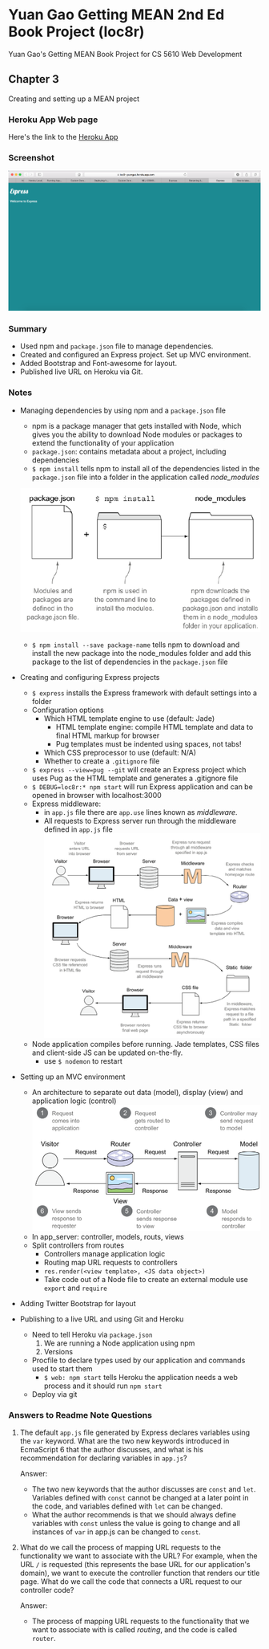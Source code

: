 # Yuan Gao Getting MEAN 2nd Ed Book Project (loc8r)
Yuan Gao's Getting MEAN Book Project for CS 5610 Web Development

## Chapter 3
Creating and setting up a MEAN project

### Heroku App Web page
Here's the link to the [Heroku App](https://loc8r-yuangao.herokuapp.com)

### Screenshot
![ch3](/images/ch3-screenshot.png)

### Summary
* Used npm and ```package.json``` file to manage dependencies.
* Created and configured an Express project. Set up MVC environment.
* Added Bootstrap and Font-awesome for layout.
* Published live URL on Heroku via Git.

### Notes
* Managing dependencies by using npm and a ```package.json``` file
  - npm is a package manager that gets installed with Node, which gives you the ability to download Node modules or packages to extend the functionality of your application
  - ```package.json```: contains metadata about a project, including dependencies
  - ```$ npm install``` tells npm to install all of the dependencies listed in the ```package.json``` file into a folder in the application called *node_modules*

  ![ch3](/images/ch3-npm_and_packagejson.png)
  - ```$ npm install --save package-name``` tells npm to download and install the new package into the node_modules folder and add this package to the list of dependencies in the ```package.json``` file
* Creating and configuring Express projects
  - ```$ express``` installs the Express framework with default settings into a folder
  - Configuration options
    - Which HTML template engine to use (default: Jade)
      - HTML template engine: compile HTML template and data to final HTML markup for browser
      - Pug templates must be indented using spaces, not tabs!
    - Which CSS preprocessor to use (default: N/A)
    - Whether to create a ```.gitignore``` file
  - ```$ express --view=pug --git``` will create an Express project which uses Pug as the HTML template and generates a .gitignore file
  - ```$ DEBUG=loc8r:* npm start``` will run Express application and can be opened in browser with localhost:3000
  - Express middleware:
    - in ```app.js``` file there are ```app.use``` lines known as *middleware*.
    - All requests to Express server run through the middleware defined in ```app.js``` file
    ![ch3](/images/ch3-Express_process.png)
  - Node application compiles before running. Jade templates, CSS files and client-side JS can be updated on-the-fly.
    - use ```$ nodemon``` to restart
* Setting up an MVC environment
  - An architecture to separate out data (model), display (view) and application logic (control)
  ![ch3](/images/ch3-MVC.png)
  - In app_server: controller, models, routs, views
  - Split controllers from routes
    - Controllers manage application logic
    - Routing map URL requests to controllers
    - ```res.render(<view template>, <JS data object>)```
    - Take code out of a Node file to create an external module use ```export``` and ```require```
* Adding Twitter Bootstrap for layout
* Publishing to a live URL and using Git and Heroku
  - Need to tell Heroku via ```package.json```
    1. We are running a Node application using npm
    2. Versions
  - Procfile to declare types used by our application and commands used to start them
    - ```$ web: npm start``` tells Heroku the application needs a web process and it should run ```npm start```
  - Deploy via git

### Answers to Readme Note Questions
1. The default ```app.js``` file generated by Express declares variables using the ```var``` keyword. What are the two new keywords introduced in EcmaScript 6 that the author discusses, and what is his recommendation for declaring variables in ```app.js```?

    Answer:
    - The two new keywords that the author discusses are ```const``` and ```let```. Variables defined with ```const``` cannot be changed at a later point in the code, and variables defined with ```let``` can be changed.
    - What the author recommends is that we should always define variables with ```const``` unless the value is going to change and all instances of ```var``` in app.js can be changed to ```const```.

2. What do we call the process of mapping URL requests to the functionality we want to associate with the URL? For example, when the URL ```/``` is requested (this represents the base URL for our application's domain), we want to execute the controller function that renders our title page. What do we call the code that connects a URL request to our controller code?

    Answer:
    - The process of mapping URL requests to the functionality that we want to associate with is called *routing*, and the code is called ```router```.
